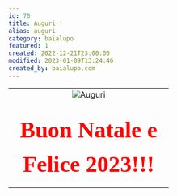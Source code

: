 ```yaml
---
id: 70
title: Auguri !
alias: auguri
category: baialupo
featured: 1
created: 2022-12-21T23:00:00
modified: 2023-01-09T13:24:46
created_by: baialupo.com
---
```

<p>
</p>
<table align="center" border="0" style="width: 400px;">
 <tbody>
  <tr>
   <td style="text-align: center;">
    <img alt="Auguri" border="0" src="images/stories/baia-natale.gif"/>
   </td>
  </tr>
  <tr>
   <td style="font-family: 'Alegreya Sans SC'; font-size: 34pt; line-height: 1.5em; text-align: center; color: red; font-weight: bold; padding-top: 0.5em;">
    Buon Natale e
    <br/>
    Felice 2023!!!
   </td>
  </tr>
 </tbody>
</table>
